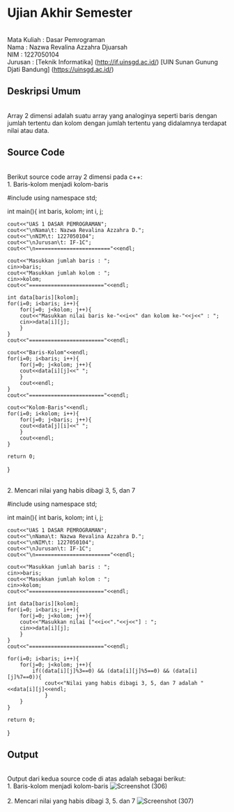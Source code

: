 # Ujian Akhir Semester
<br>Mata Kuliah         : Dasar Pemrograman
<br> Nama               : Nazwa Revalina Azzahra Djuarsah
<br>NIM         : 1227050104
<br>Jurusan             : [Teknik Informatika] (http://if.uinsgd.ac.id/) [UIN Sunan Gunung Djati Bandung] (https://uinsgd.ac.id/)

## Deskripsi Umum
<br>Array 2 dimensi adalah suatu array yang analoginya seperti baris dengan jumlah tertentu dan kolom dengan jumlah tertentu yang didalamnya terdapat nilai atau data.
## Source Code
<br> Berikut source code array 2 dimensi pada c++:
<br> 1. Baris-kolom menjadi kolom-baris

#include <iostream>
using namespace std;

int main(){
	int baris, kolom;
	int i, j;
	
	cout<<"UAS 1 DASAR PEMROGRAMAN";
	cout<<"\nNama\t: Nazwa Revalina Azzahra D.";
	cout<<"\nNIM\t: 1227050104";
	cout<<"\nJurusan\t: IF-1C";
	cout<<"\n========================"<<endl;
	
	cout<<"Masukkan jumlah baris : ";
	cin>>baris;
	cout<<"Masukkan jumlah kolom : ";
	cin>>kolom;
	cout<<"========================"<<endl;
	
	int data[baris][kolom];
	for(i=0; i<baris; i++){
		for(j=0; j<kolom; j++){
		cout<<"Masukkan nilai baris ke-"<<i<<" dan kolom ke-"<<j<<" : ";
		cin>>data[i][j];
		}
	}
	cout<<"========================"<<endl;
	
	cout<<"Baris-Kolom"<<endl;
	for(i=0; i<baris; i++){
		for(j=0; j<kolom; j++){
		cout<<data[i][j]<<" ";
		}
		cout<<endl;
	}
	cout<<"========================"<<endl;
	
	cout<<"Kolom-Baris"<<endl;
	for(i=0; i<kolom; i++){
		for(j=0; j<baris; j++){
		cout<<data[j][i]<<" ";
		}
		cout<<endl;
	}
	
	return 0;
}
  
<br>2. Mencari nilai yang habis dibagi 3, 5, dan 7

#include <iostream>
using namespace std;

int main(){
	int baris, kolom;
	int i, j;
	
	cout<<"UAS 1 DASAR PEMROGRAMAN";
	cout<<"\nNama\t: Nazwa Revalina Azzahra D.";
	cout<<"\nNIM\t: 1227050104";
	cout<<"\nJurusan\t: IF-1C";
	cout<<"\n========================"<<endl;
	
	cout<<"Masukkan jumlah baris : ";
	cin>>baris;
	cout<<"Masukkan jumlah kolom : ";
	cin>>kolom;
	cout<<"========================"<<endl;
	
	int data[baris][kolom];
	for(i=0; i<baris; i++){
		for(j=0; j<kolom; j++){
		cout<<"Masukkan nilai ["<<i<<"."<<j<<"] : ";
		cin>>data[i][j];
		}
	}
	cout<<"========================"<<endl;
	
	for(i=0; i<baris; i++){
		for(j=0; j<kolom; j++){
			if((data[i][j]%3==0) && (data[i][j]%5==0) && (data[i][j]%7==0)){
				cout<<"Nilai yang habis dibagi 3, 5, dan 7 adalah "<<data[i][j]<<endl;
				}
		}
	}
	
	return 0;
}
  
## Output
  <br>Output dari kedua source code di atas adalah sebagai berikut:
  <br>1. Baris-kolom menjadi kolom-baris
  ![Screenshot (306)](https://user-images.githubusercontent.com/119474745/208703760-c0044fb1-bb52-4403-8d31-a9144183ee21.png)
  <br>
<br>2. Mencari nilai yang habis dibagi 3, 5. dan 7
  ![Screenshot (307)](https://user-images.githubusercontent.com/119474745/208704106-43b3d4e6-06bf-4a42-a679-fca5dee7ba21.png)
